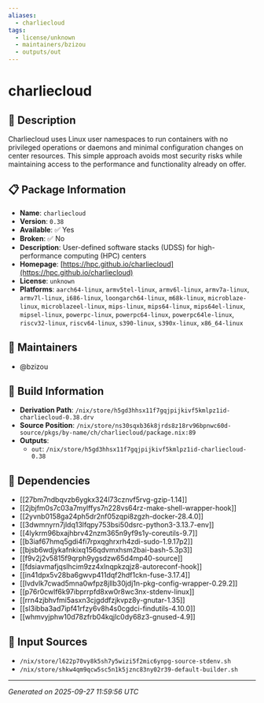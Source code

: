 ```yaml
---
aliases:
  - charliecloud
tags:
  - license/unknown
  - maintainers/bzizou
  - outputs/out
---
```


# charliecloud

## 📝 Description

Charliecloud uses Linux user namespaces to run containers with no
privileged operations or daemons and minimal configuration changes on
center resources. This simple approach avoids most security risks
while maintaining access to the performance and functionality already
on offer.


## 📋 Package Information

- **Name**: `charliecloud`
- **Version**: `0.38`
- **Available**: ✅ Yes
- **Broken**: ✅ No
- **Description**: User-defined software stacks (UDSS) for high-performance computing (HPC) centers
- **Homepage**: [https://hpc.github.io/charliecloud](https://hpc.github.io/charliecloud)
- **License**: `unknown`
- **Platforms**: `aarch64-linux`, `armv5tel-linux`, `armv6l-linux`, `armv7a-linux`, `armv7l-linux`, `i686-linux`, `loongarch64-linux`, `m68k-linux`, `microblaze-linux`, `microblazeel-linux`, `mips-linux`, `mips64-linux`, `mips64el-linux`, `mipsel-linux`, `powerpc-linux`, `powerpc64-linux`, `powerpc64le-linux`, `riscv32-linux`, `riscv64-linux`, `s390-linux`, `s390x-linux`, `x86_64-linux`
## 👥 Maintainers

- @bzizou


## 🔧 Build Information

- **Derivation Path**: `/nix/store/h5gd3hhsx11f7gqjpijkivf5kmlpz1id-charliecloud-0.38.drv`
- **Source Position**: `/nix/store/ns30sqxb36k8jrds8z18rv96bpnwc60d-source/pkgs/by-name/ch/charliecloud/package.nix:89`
- **Outputs**:
  - `out`:  `/nix/store/h5gd3hhsx11f7gqjpijkivf5kmlpz1id-charliecloud-0.38`

## 🔗 Dependencies

- [[27bm7ndbqvzb6ygkx324l73cznvf5rvg-gzip-1.14]]
- [[2jbjfm0s7c03a7mylffys7n228vs64rz-make-shell-wrapper-hook]]
- [[2yvnb0158ga24ph5dr2nf05zqpi8zgzh-docker-28.4.0]]
- [[3dwmnyrn7jldq13lfqpy753bsi50dsrc-python3-3.13.7-env]]
- [[4lykrm96bxajhbrv42nzm365n9yf9s1y-coreutils-9.7]]
- [[b3iaf67hmq5gdi4fi7rpxqghrxrh4zdi-sudo-1.9.17p2]]
- [[bjsb6wdjykafnkixq156qdvmxhsm2bai-bash-5.3p3]]
- [[f9v2j2v5815f9qrph9ygsdzw65d4mp40-source]]
- [[fdsiavmafjqslhcim9zz4xlnqpkzqjz8-autoreconf-hook]]
- [[in41dpx5v28ba6gwvp411dqf2hdf1ckn-fuse-3.17.4]]
- [[lvdvlk7cwad5mna0wfpz8jllb30jdj1n-pkg-config-wrapper-0.29.2]]
- [[p76r0cwlf6k97ibprrpfd8xw0r8wc3nx-stdenv-linux]]
- [[rrn4zjbhvfmi5asxn3cjgddfzjkvpz8y-gnutar-1.35]]
- [[sl3ibba3ad7ipf41rfzy6v8h4s0cgdci-findutils-4.10.0]]
- [[whmvyjphw10d78zfrb04kqjlc0dy68z3-gnused-4.9]]

## 📁 Input Sources

- `/nix/store/l622p70vy8k5sh7y5wizi5f2mic6ynpg-source-stdenv.sh`
- `/nix/store/shkw4qm9qcw5sc5n1k5jznc83ny02r39-default-builder.sh`

---
*Generated on 2025-09-27 11:59:56 UTC*
